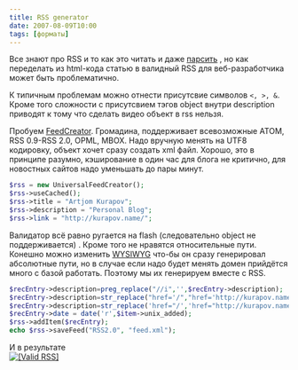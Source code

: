 ```yaml
---
title: RSS generator
date: 2007-08-09T10:00
tags: [форматы]
---
```


Все знают про RSS и то как это читать и даже [парсить](http://magpierss.sourceforge.net/) , но как переделать из html-кода статью в валидный RSS для веб-разработчика может быть проблематично.

К типичным проблемам можно отнести присутсвие символов `<, >, &`. Кроме того сложности с присутсвием тэгов object внутри description приводят к тому что сделать видео объект в rss нельзя.

Пробуем [FeedCreator](http://www.bitfolge.de/rsscreator-en.html). Громадина, поддерживает всевозможные ATOM, RSS 0.9-RSS 2.0, OPML, MBOX. Надо вручную менять на UTF8 кодировку, объект хочет сразу создать xml файл. Хорошо, это в принципе разумно, кэширование в один час для блога не критично, для новостных сайтов надо уменьшать до пары минут.

```php
$rss = new UniversalFeedCreator();  
$rss->useCached();  
$rss->title = "Artjom Kurapov";  
$rss->description = "Personal Blog";  
$rss->link = "http://kurapov.name/";
```

Валидатор всё равно ругается на flash (следовательно object не поддерживается) . Кроме того не нравятся относительные пути. Конешно можно изменить [WYSIWYG](https://kurapov.ee/article/822/) что-бы он сразу генерировал абсолютные пути, но в случае если надо будет менять домен прийдётся много с базой работать. Поэтому мы их генерируем вместе с RSS.

```php
$recEntry->description=preg_replace("//i",'',$recEntry->description);  
$recEntry->description=str_replace("href='/","href='http://kurapov.name/",$recEntry->description);  
$recEntry->description=str_replace('href="/','href="http://kurapov.name/',$recEntry->description);  
$recEntry->date = date('r',$item->unix_added);  
$rss->addItem($recEntry);  
echo $rss->saveFeed("RSS2.0", "feed.xml");
```

И в результате  
[![[Valid RSS]](http://feedvalidator.org/images/valid-rss.png "Validate my RSS feed")](http://feedvalidator.org/check.cgi?url=http%3A//kurapov.name/rss)